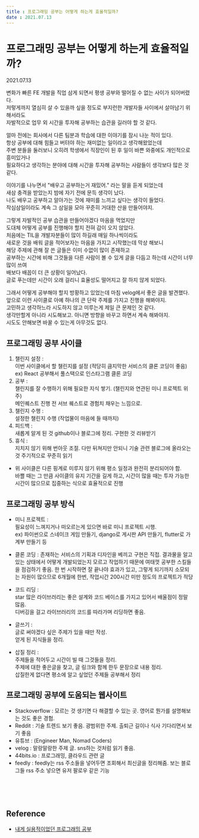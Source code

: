 ```yaml
---
title : 프로그래밍 공부는 어떻게 하는게 효율적일까?
date : 2021.07.13
---
```


# 프로그래밍 공부는 어떻게 하는게 효율적일까?
2021.07.13

변화가 빠른 FE 개발을 직업 삼게 되면서 평생 공부와 떨어질 수 없는 사이가 되어버렸다.  
저렇게까지 열심히 살 수 있을까 싶을 정도로 부지런한 개발자들 사이에서 살아남기 위해서라도  
자발적으로 업무 외 시간을 투자해 공부하는 습관을 길러야 할 것 같다.

얼마 전에는 회사에서 다른 팀분과 학습에 대한 이야기를 잠시 나눈 적이 있다.  
항상 공부에 대해 힘들고 버텨야 하는 재미없는 일이라고 생각해왔었는데  
주변 분들을 둘러보니 오히려 학생에서 직장인이 된 후 일이 바쁜 와중에도 개인적으로 흥미있거나    
필요하다고 생각하는 분야에 대해 시간을 투자해 공부하는 사람들이 생각보다 많은 것 같다.  

이야기를 나누면서 "배우고 공부하는거 재밌어." 라는 말을 듣게 되었는데  
새삼 충격을 받았는지 밤에 자기 전에 문득 생각이 났다.  
나도 배우고 공부하고 알아가는 것에 재미를 느끼고 싶다는 생각이 들었다.   
작심삼일이라도 계속 그 삼일을 모아 꾸준히 거대한 산을 만들어야지.  

그렇게 자발적인 공부 습관을 만들어야겠다 마음을 먹었지만  
도대체 어떻게 공부를 진행해야 할지 전혀 감이 오지 않았다.  
처음에는 TIL을 개발자분들이 많이 하길래 매일 하나씩이라도  
새로운 것을 배워 글을 적어보자는 마음을 가지고 시작했는데 막상 해보니  
해당 주제에 관해 잘 쓴 글들은 이미 수없이 많이 존재하고  
공부하는 시간에 비해 그것들을 다른 사람이 볼 수 있게 글을 다듬고 하는데 시간이 너무 많이 쓰여  
배보다 배꼽이 더 큰 상황이 일어났다.  
글로 푸는데만 시간이 오래 걸리니 효율성도 떨어지고 잘 하지 않게 되었다.  

그래서 어떻게 공부해야 할지 방황하고 있었는데 마침 velog에서 좋은 글을 발견했다.    
앞으로 이런 사이클로 아예 하나의 큰 단락 주제를 가지고 진행을 해봐야지.    
고민하고 생각하느라 시도하지 않고 미루는게 제일 큰 문제인 것 같다.  
생각만할게 아니라 시도해보고. 아니면 방향을 바꾸고 하면서 계속 해봐야지.  
시도도 안해보면 바꿀 수 있는게 아무것도 없다.  


## 프로그래밍 공부 사이클
1. 챌린지 설정 :  
   이번 사이클에서 할 챌린지를 설정 (적당히 큼지막한 서비스의 클론 코딩이 좋음)  
   ex) React 공부해서 풀스택으로 인스타그램 클론 코딩
2. 공부 :  
   챌린지를 잘 수행하기 위해 필요한 지식 쌓기. (챌린지와 연관된 미니 프로젝트 위주)  
   메인퀘스트 진행 전 서브 퀘스트로 경험치 채우는 느낌으로.
3. 챌린지 수행 :  
   설정한 챌린지 수행 (작업물이 마음에 들 때까지)
4. 피드백 :  
   새롭게 알게 된 것 github이나 블로그에 정리. 구현한 것 리뷰받기
5. 휴식 :  
   지치지 않기 위해 번아웃 조절. 다만 뒤쳐지만 안되니 기술 관련 블로그에 올라오는 것 주기적으로 꾸준히 읽기

* 위 사이클은 다른 핑계로 미루지 않기 위해 평소 일정과 완전히 분리되어야 함.  
바쁠 때는 그 만큼 사이클의 유지 기간을 길게 하고, 시간이 많을 때는 투자 가능한 시간이 많으므로 집중하는 식으로 효율적으로 진행


## 프로그래밍 공부 방식
* 미니 프로젝트 :  
  필요성이 느껴지거나 떠오르는게 있으면 바로 미니 프로젝트 시행.  
  ex) 파이썬으로 스네이크 게임 만들기, django로 게시판 API 만들기, flutter로 가계부 만들기 등
  
* 클론 코딩 : 
  존재하는 서비스의 기획과 디자인을 베끼고 구현은 직접.
  결과물을 알고 있는 상태에서 어떻게 개발되었는지 모르고 작업하기 때문에 여태껏 공부한 스킬들을 점검하기 좋음.
  한 번 시작하면 잘 끝나야 효과가 있고, 그렇게 되기까지 소모되는 자원이 많으므로 6개월에 한번, 작업시간 200시간 미만 정도의 프로젝트가 적당

* 코드 리딩 :   
  star 많은 라이브러리는 좋은 설계와 코드 베이스를 가지고 있어서 배울점이 정말 많음.  
  디버깅을 걸고 라이브러리의 코드를 따라가며 리딩하면 좋음.

* 글쓰기 :   
  글로 써야겠다 싶은 주제가 있을 때만 작성.  
  얻게 된 지식들을 정리.  

* 삽질 정리 :  
  주제들을 적어두고 시간이 빌 때 그것들을 정리.  
  주제에 대한 좋은글을 찾고, 글 링크와 함께 한두 문장으로 내용 정리.  
  삽질한게 없다면 평소에 알고 싶었던 주제들 공부해서 정리
  

## 프로그래밍 공부에 도움되는 웹사이트
* Stackoverflow : 모르는 것 생기면 다 해결할 수 있는 곳. 영어로 뭔가를 설명해보는 것도 좋은 경험.  
* Reddit : 기술 트렌드 보기 좋음. 광범위한 주제. 출퇴근 길이나 식사 기다리면서 보기 좋음  
* 유튜브 : (Engineer Man, Nomad Coders)  
* velog : 말랑말랑한 주제 글. sns하는 것처럼 읽기 좋음.  
* 44bits.io : 프로그래밍, 클라우드 관련 글  
* feedly : feedly는 rss 주소들을 넣어두면 조회해서 최신글을 정리해줌. 보는 블로그들 rss 주소 넣으면 유저 팔로우 같은 기능  

<br/>
<br/>
<br/>

## Reference
* [내게 실용적이었던 프로그래밍 공부](https://velog.io/@city7310/%EB%82%B4%EA%B0%80-%EA%B3%B5%EB%B6%80%ED%95%98%EB%8A%94-%EB%B0%A9%EC%8B%9D)



